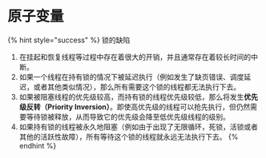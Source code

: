# 原子变量

{% hint style="success" %}
锁的缺陷

1. 在挂起和恢复线程等过程中存在着很大的开销，并且通常存在着较长时间的中断。
2. 如果一个线程在持有锁的情况下被延迟执行（例如发生了缺页错误、调度延迟，或者其他类似情况），那么所有需要这个锁的线程都无法执行下去。
3. 如果被阻塞线程的优先级较高，而持有锁的线程优先级较低，那么将发生**优先级反转（Priority Inversion）**。即使高优先级的线程可以抢先执行，但仍然需要等待锁被释放，从而导致它的优先级会降至低优先级线程的级别。
4. 如果持有锁的线程被永久地阻塞（例如由于出现了无限循环，死锁，活锁或者其他的活跃性故障），所有等待这个锁的线程就永远无法执行下去。
{% endhint %}
